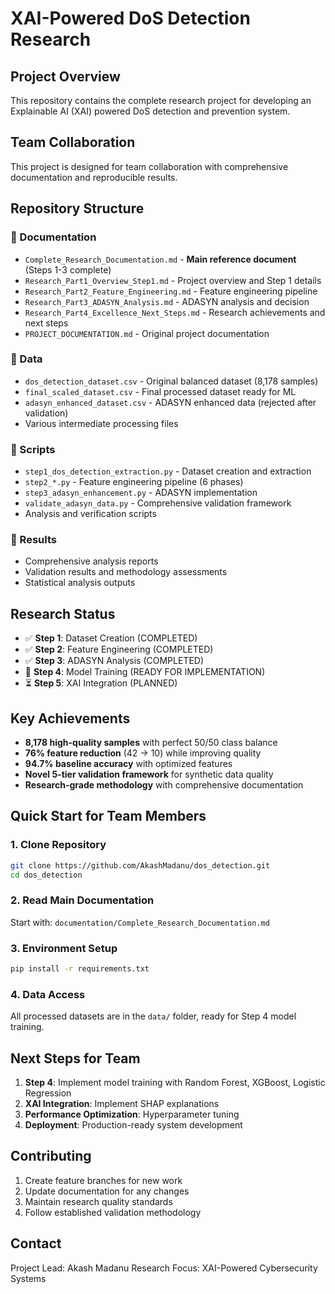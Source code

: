 # XAI-Powered DoS Detection Research

## Project Overview
This repository contains the complete research project for developing an Explainable AI (XAI) powered DoS detection and prevention system.

## Team Collaboration
This project is designed for team collaboration with comprehensive documentation and reproducible results.

## Repository Structure

### 📁 Documentation
- `Complete_Research_Documentation.md` - **Main reference document** (Steps 1-3 complete)
- `Research_Part1_Overview_Step1.md` - Project overview and Step 1 details
- `Research_Part2_Feature_Engineering.md` - Feature engineering pipeline
- `Research_Part3_ADASYN_Analysis.md` - ADASYN analysis and decision
- `Research_Part4_Excellence_Next_Steps.md` - Research achievements and next steps
- `PROJECT_DOCUMENTATION.md` - Original project documentation

### 📁 Data
- `dos_detection_dataset.csv` - Original balanced dataset (8,178 samples)
- `final_scaled_dataset.csv` - Final processed dataset ready for ML
- `adasyn_enhanced_dataset.csv` - ADASYN enhanced data (rejected after validation)
- Various intermediate processing files

### 📁 Scripts
- `step1_dos_detection_extraction.py` - Dataset creation and extraction
- `step2_*.py` - Feature engineering pipeline (6 phases)
- `step3_adasyn_enhancement.py` - ADASYN implementation
- `validate_adasyn_data.py` - Comprehensive validation framework
- Analysis and verification scripts

### 📁 Results
- Comprehensive analysis reports
- Validation results and methodology assessments
- Statistical analysis outputs

## Research Status
- ✅ **Step 1**: Dataset Creation (COMPLETED)
- ✅ **Step 2**: Feature Engineering (COMPLETED) 
- ✅ **Step 3**: ADASYN Analysis (COMPLETED)
- 🔄 **Step 4**: Model Training (READY FOR IMPLEMENTATION)
- ⏳ **Step 5**: XAI Integration (PLANNED)

## Key Achievements
- **8,178 high-quality samples** with perfect 50/50 class balance
- **76% feature reduction** (42 → 10) while improving quality
- **94.7% baseline accuracy** with optimized features
- **Novel 5-tier validation framework** for synthetic data quality
- **Research-grade methodology** with comprehensive documentation

## Quick Start for Team Members

### 1. Clone Repository
```bash
git clone https://github.com/AkashMadanu/dos_detection.git
cd dos_detection
```

### 2. Read Main Documentation
Start with: `documentation/Complete_Research_Documentation.md`

### 3. Environment Setup
```bash
pip install -r requirements.txt
```

### 4. Data Access
All processed datasets are in the `data/` folder, ready for Step 4 model training.

## Next Steps for Team
1. **Step 4**: Implement model training with Random Forest, XGBoost, Logistic Regression
2. **XAI Integration**: Implement SHAP explanations
3. **Performance Optimization**: Hyperparameter tuning
4. **Deployment**: Production-ready system development

## Contributing
1. Create feature branches for new work
2. Update documentation for any changes
3. Maintain research quality standards
4. Follow established validation methodology

## Contact
Project Lead: Akash Madanu
Research Focus: XAI-Powered Cybersecurity Systems
